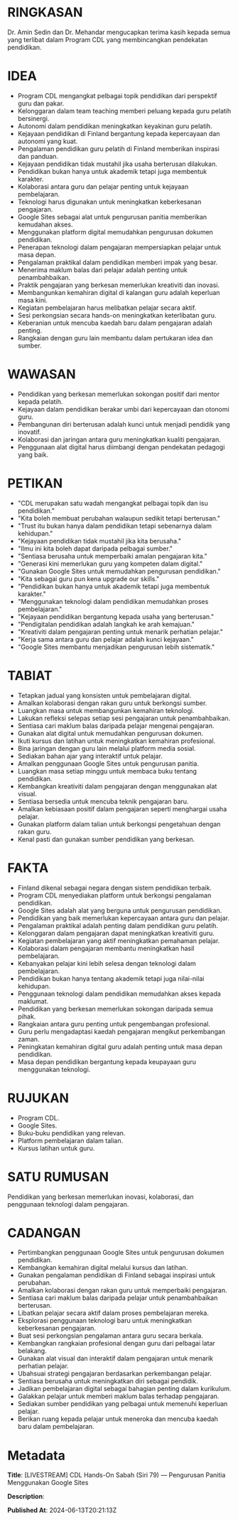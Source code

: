 # RINGKASAN
Dr. Amin Sedin dan Dr. Mehandar mengucapkan terima kasih kepada semua yang terlibat dalam Program CDL yang membincangkan pendekatan pendidikan.

# IDEA
- Program CDL mengangkat pelbagai topik pendidikan dari perspektif guru dan pakar.
- Kelonggaran dalam team teaching memberi peluang kepada guru pelatih bersinergi.
- Autonomi dalam pendidikan meningkatkan keyakinan guru pelatih.
- Kejayaan pendidikan di Finland bergantung kepada kepercayaan dan autonomi yang kuat.
- Pengalaman pendidikan guru pelatih di Finland memberikan inspirasi dan panduan.
- Kejayaan pendidikan tidak mustahil jika usaha berterusan dilakukan.
- Pendidikan bukan hanya untuk akademik tetapi juga membentuk karakter.
- Kolaborasi antara guru dan pelajar penting untuk kejayaan pembelajaran.
- Teknologi harus digunakan untuk meningkatkan keberkesanan pengajaran.
- Google Sites sebagai alat untuk pengurusan panitia memberikan kemudahan akses.
- Menggunakan platform digital memudahkan pengurusan dokumen pendidikan.
- Penerapan teknologi dalam pengajaran mempersiapkan pelajar untuk masa depan.
- Pengalaman praktikal dalam pendidikan memberi impak yang besar.
- Menerima maklum balas dari pelajar adalah penting untuk penambahbaikan.
- Praktik pengajaran yang berkesan memerlukan kreativiti dan inovasi.
- Membangunkan kemahiran digital di kalangan guru adalah keperluan masa kini.
- Kegiatan pembelajaran harus melibatkan pelajar secara aktif.
- Sesi perkongsian secara hands-on meningkatkan keterlibatan guru.
- Keberanian untuk mencuba kaedah baru dalam pengajaran adalah penting.
- Rangkaian dengan guru lain membantu dalam pertukaran idea dan sumber.

# WAWASAN
- Pendidikan yang berkesan memerlukan sokongan positif dari mentor kepada pelatih.
- Kejayaan dalam pendidikan berakar umbi dari kepercayaan dan otonomi guru.
- Pembangunan diri berterusan adalah kunci untuk menjadi pendidik yang inovatif.
- Kolaborasi dan jaringan antara guru meningkatkan kualiti pengajaran.
- Penggunaan alat digital harus diimbangi dengan pendekatan pedagogi yang baik.

# PETIKAN
- "CDL merupakan satu wadah mengangkat pelbagai topik dan isu pendidikan."
- "Kita boleh membuat perubahan walaupun sedikit tetapi berterusan."
- "Trust itu bukan hanya dalam pendidikan tetapi sebenarnya dalam kehidupan."
- "Kejayaan pendidikan tidak mustahil jika kita berusaha."
- "Ilmu ini kita boleh dapat daripada pelbagai sumber."
- "Sentiasa berusaha untuk memperbaiki amalan pengajaran kita."
- "Generasi kini memerlukan guru yang kompeten dalam digital."
- "Gunakan Google Sites untuk memudahkan pengurusan pendidikan."
- "Kita sebagai guru pun kena upgrade our skills."
- "Pendidikan bukan hanya untuk akademik tetapi juga membentuk karakter."
- "Menggunakan teknologi dalam pendidikan memudahkan proses pembelajaran."
- "Kejayaan pendidikan bergantung kepada usaha yang berterusan."
- "Pendigitalan pendidikan adalah langkah ke arah kemajuan."
- "Kreativiti dalam pengajaran penting untuk menarik perhatian pelajar."
- "Kerja sama antara guru dan pelajar adalah kunci kejayaan."
- "Google Sites membantu menjadikan pengurusan lebih sistematik."

# TABIAT
- Tetapkan jadual yang konsisten untuk pembelajaran digital.
- Amalkan kolaborasi dengan rakan guru untuk berkongsi sumber.
- Luangkan masa untuk membangunkan kemahiran teknologi.
- Lakukan refleksi selepas setiap sesi pengajaran untuk penambahbaikan.
- Sentiasa cari maklum balas daripada pelajar mengenai pengajaran.
- Gunakan alat digital untuk memudahkan pengurusan dokumen.
- Ikuti kursus dan latihan untuk meningkatkan kemahiran profesional.
- Bina jaringan dengan guru lain melalui platform media sosial.
- Sediakan bahan ajar yang interaktif untuk pelajar.
- Amalkan penggunaan Google Sites untuk pengurusan panitia.
- Luangkan masa setiap minggu untuk membaca buku tentang pendidikan.
- Kembangkan kreativiti dalam pengajaran dengan menggunakan alat visual.
- Sentiasa bersedia untuk mencuba teknik pengajaran baru.
- Amalkan kebiasaan positif dalam pengajaran seperti menghargai usaha pelajar.
- Gunakan platform dalam talian untuk berkongsi pengetahuan dengan rakan guru.
- Kenal pasti dan gunakan sumber pendidikan yang berkesan.

# FAKTA
- Finland dikenal sebagai negara dengan sistem pendidikan terbaik.
- Program CDL menyediakan platform untuk berkongsi pengalaman pendidikan.
- Google Sites adalah alat yang berguna untuk pengurusan pendidikan.
- Pendidikan yang baik memerlukan kepercayaan antara guru dan pelajar.
- Pengalaman praktikal adalah penting dalam pendidikan guru pelatih.
- Kelonggaran dalam pengajaran dapat meningkatkan kreativiti guru.
- Kegiatan pembelajaran yang aktif meningkatkan pemahaman pelajar.
- Kolaborasi dalam pengajaran membantu meningkatkan hasil pembelajaran.
- Kebanyakan pelajar kini lebih selesa dengan teknologi dalam pembelajaran.
- Pendidikan bukan hanya tentang akademik tetapi juga nilai-nilai kehidupan.
- Penggunaan teknologi dalam pendidikan memudahkan akses kepada maklumat.
- Pendidikan yang berkesan memerlukan sokongan daripada semua pihak.
- Rangkaian antara guru penting untuk pengembangan profesional.
- Guru perlu mengadaptasi kaedah pengajaran mengikut perkembangan zaman.
- Peningkatan kemahiran digital guru adalah penting untuk masa depan pendidikan.
- Masa depan pendidikan bergantung kepada keupayaan guru menggunakan teknologi.

# RUJUKAN
- Program CDL.
- Google Sites.
- Buku-buku pendidikan yang relevan.
- Platform pembelajaran dalam talian.
- Kursus latihan untuk guru.

# SATU RUMUSAN
Pendidikan yang berkesan memerlukan inovasi, kolaborasi, dan penggunaan teknologi dalam pengajaran.

# CADANGAN
- Pertimbangkan penggunaan Google Sites untuk pengurusan dokumen pendidikan.
- Kembangkan kemahiran digital melalui kursus dan latihan.
- Gunakan pengalaman pendidikan di Finland sebagai inspirasi untuk perubahan.
- Amalkan kolaborasi dengan rakan guru untuk memperbaiki pengajaran.
- Sentiasa cari maklum balas daripada pelajar untuk penambahbaikan berterusan.
- Libatkan pelajar secara aktif dalam proses pembelajaran mereka.
- Eksplorasi penggunaan teknologi baru untuk meningkatkan keberkesanan pengajaran.
- Buat sesi perkongsian pengalaman antara guru secara berkala.
- Kembangkan rangkaian profesional dengan guru dari pelbagai latar belakang.
- Gunakan alat visual dan interaktif dalam pengajaran untuk menarik perhatian pelajar.
- Ubahsuai strategi pengajaran berdasarkan perkembangan pelajar.
- Sentiasa berusaha untuk meningkatkan diri sebagai pendidik.
- Jadikan pembelajaran digital sebagai bahagian penting dalam kurikulum.
- Galakkan pelajar untuk memberi maklum balas terhadap pengajaran.
- Sediakan sumber pendidikan yang pelbagai untuk memenuhi keperluan pelajar.
- Berikan ruang kepada pelajar untuk meneroka dan mencuba kaedah baru dalam pembelajaran.

# Metadata
**Title**: [LIVESTREAM] CDL Hands-On Sabah (Siri 79) — Pengurusan Panitia Menggunakan Google Sites

**Description**: 

**Published At**: 2024-06-13T20:21:13Z